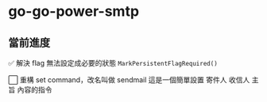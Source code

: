 # go-go-power-smtp

## 當前進度

✅ 解決 flag 無法設定成必要的狀態 `MarkPersistentFlagRequired()`

⬜ 重構 set command，改名叫做 sendmail 這是一個簡單設置 寄件人 收信人 主旨 內容的指令